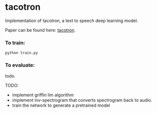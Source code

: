 # tacotron

Implementation of tacotron, a text to speech deep learning model. 

Paper can be found here: [tacotron](https://arxiv.org/abs/1703.10135).

### To train:

```
python train.py
```


### To evaluate:
todo.

TODO:
- implement griffin lim algorithm
- implement inv-spectrogram that converts spectrogram back to audio.
- train the network to generate a pretrained model
